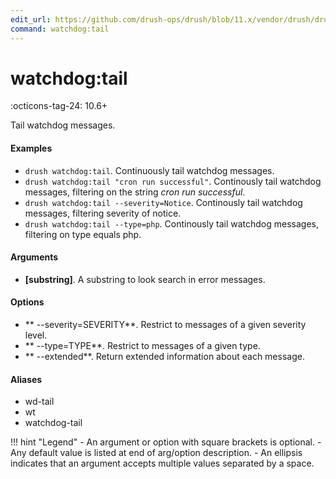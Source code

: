 ```yaml
---
edit_url: https://github.com/drush-ops/drush/blob/11.x/vendor/drush/drush/src/Drupal/Commands/core/WatchdogCommands.php
command: watchdog:tail
---
```

# watchdog:tail

:octicons-tag-24: 10.6+

Tail watchdog messages.

#### Examples

- <code>drush watchdog:tail</code>. Continuously tail watchdog messages.
- <code>drush watchdog:tail "cron run successful"</code>. Continously tail watchdog messages, filtering on the string *cron run successful*.
- <code>drush watchdog:tail --severity=Notice</code>. Continously tail watchdog messages, filtering severity of notice.
- <code>drush watchdog:tail --type=php</code>. Continously tail watchdog messages, filtering on type equals php.

#### Arguments

- **[substring]**. A substring to look search in error messages.

#### Options

- ** --severity=SEVERITY**. Restrict to messages of a given severity level.
- ** --type=TYPE**. Restrict to messages of a given type.
- ** --extended**. Return extended information about each message.

#### Aliases

- wd-tail
- wt
- watchdog-tail

!!! hint "Legend"
    - An argument or option with square brackets is optional.
    - Any default value is listed at end of arg/option description.
    - An ellipsis indicates that an argument accepts multiple values separated by a space.